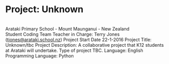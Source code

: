 # Project: Unknown
<br>Arataki Primary School - Mount Maunganui - New Zealand
<br>Student Coding Team
Teacher in Charge: Terry Jones (tjones@arataki.school.nz)
Project Start Date 22-1-2016
Project Title: Unknown/tbc
Project Description: A collaborative project that K12 students at Arataki will undertake. Type of project TBC.
Language: English
Programming Language: Python
